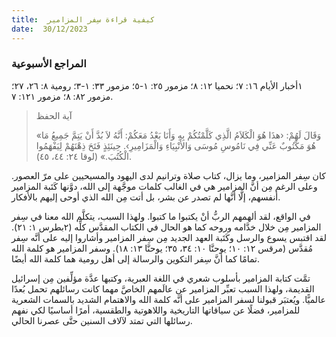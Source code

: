 ```yaml
---
title:  كيفية قراءة سِفر المزامير
date:  30/12/2023
---
```


### المراجع الأسبوعية
١أخبار الأيام ١٦: ٧؛ نحميا ١٢: ٨؛ مزمور ٢٥: ١-٥؛ مزمور ٣٣: ١-٣؛ رومية ٨: ٢٦، ٢٧؛ مزمور ٨٢: ٨؛ مزمور ١٢١: ٧.

> <p>آية الحفظ</p>
> «وَقَالَ لَهُمْ: ‹هذَا هُوَ الْكَلاَمُ الَّذِي كَلَّمْتُكُمْ بِهِ وَأَنَا بَعْدُ مَعَكُمْ: أَنَّهُ لاَ بُدَّ أَنْ يَتِمَّ جَمِيعُ مَا هُوَ مَكْتُوبٌ عَنِّي فِي نَامُوسِ مُوسَى وَالأَنْبِيَاءِ وَالْمَزَامِيرِ›. حِينَئِذٍ فَتَحَ ذِهْنَهُمْ لِيَفْهَمُوا الْكُتُبَ.» (لوقا ٢٤: ٤٤، ٤٥).

كان سِفر المزامير، وما يزال، كتاب صلاة وترانيم لدى اليهود والمسيحيين على مرّ العصور. وعلى الرغم مِن أنَّ المزامير هي في الغالب كلمات موجَّهة إلى الله، دوَّنها كَتَبة المزامير أنفسهم، إلَّا أنَّها لم تصدر عن بشر، بل أتت مِن الله الذي أوحى إليهم بالأفكار.

في الواقع، لقد ألهمهم الربُّ أنْ يكتبوا ما كتبوا. ولهذا السبب، يتكلَّم الله معنا في سِفر المزامير مِن خلال خدَّامه وروحه كما هو الحال في الكتاب المقدَّس كلِّه (٢بطرس ١: ٢١). لقد اقتبس يسوع والرسل وكَتَبة العهد الجديد مِن سِفر المزامير وأشاروا إليه على أنَّه سِفر مُقدَّس (مرقس ١٢: ١٠؛ يوحنَّا ١٠: ٣٤، ٣٥؛ يوحنَّا ١٣: ١٨). وسفر المزامير هو كلمة الله تمامًا كما أنَّ سِفر التكوين والرسالة إلى أهل رومية هما كلمة الله أيضًا.

تمَّت كتابة المزامير بأسلوب شعري في اللغة العبرية، وكتبها عدَّة مؤلِّفين مِن إسرائيل القديمة، ولهذا السبب تعبِّر المزامير عن عالَمهم الخاصَّ مهما كانت رسائلهم تحمل بُعدًا عالميًّا. ويُعتبَر قبولنا لسفر المزامير على أنَّه كلمة الله والاهتمام الشديد بالسمات الشعرية للمزامير، فضلًا عن سياقاتها التاريخية واللاهوتية والطقسية، أمرًا أساسيًا لكي نفهم رسائلها التي تمتد لآلاف السنين حتَّى عصرنا الحالي.